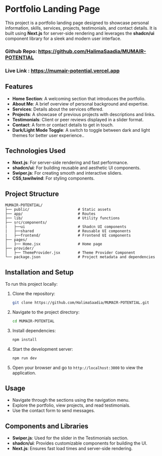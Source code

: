 # Portfolio Landing Page

This project is a portfolio landing page designed to showcase personal information, skills, services, projects, testimonials, and contact details. It is built using **Next.js** for server-side rendering and leverages the **shadcn/ui** component library for a sleek and modern user interface.

### Github Repo: https://github.com/HalimaSaadia/MUMAIR-POTENTIAL
### Live Link : https://mumair-potential.vercel.app

## Features

- **Home Section**: A welcoming section that introduces the portfolio.
- **About Me**: A brief overview of personal background and expertise.
- **Services**: Details about the services offered.
- **Projects**: A showcase of previous projects with descriptions and links.
- **Testimonials**: Client or peer reviews displayed in a slider format.
- **Contact**: A form or contact details to get in touch.
- **Dark/Light Mode Toggle**:  A switch to toggle between dark and light themes for better user experience..

## Technologies Used

- **Next.js**: For server-side rendering and fast performance.
- **shadcn/ui**: For building reusable and aesthetic UI components.
- **Swiper.js**: For creating smooth and interactive sliders.
- **CSS,tawilwind**: For styling components.



## Project Structure

```
MUMAIR-POTENTIAL/
├── public/                      # Static assets
├── app/                         # Routes
├── lib/                         # Utility functions
├── src/components/ 
|   ├──ui                        # Shadcn UI components
|   ├──shared                    # Reusable UI components
|   ├──frontend/                 # Frontend UI components
├── pages/             
│   ├── Home.jsx                 # Home page   
├── provider/             
│   ├── ThemeProvider.jsx        # Theme Provider Component   
└── package.json                 # Project metadata and dependencies
```

## Installation and Setup

To run this project locally:

1. Clone the repository:
   ```bash
   git clone https://github.com/HalimaSaadia/MUMAIR-POTENTIAL.git
   ```

2. Navigate to the project directory:
   ```bash
   cd MUMAIR-POTENTIAL
   ```

3. Install dependencies:
   ```bash
   npm install
   ```

4. Start the development server:
   ```bash
   npm run dev
   ```

5. Open your browser and go to `http://localhost:3000` to view the application.

## Usage

- Navigate through the sections using the navigation menu.
- Explore the portfolio, view projects, and read testimonials.
- Use the contact form to send messages.

## Components and Libraries

- **Swiper.js**: Used for the slider in the Testimonials section.
- **shadcn/ui**: Provides customizable components for building the UI.
- **Next.js**: Ensures fast load times and server-side rendering.





